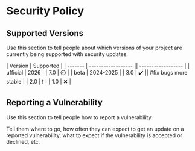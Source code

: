 # Security Policy

## Supported Versions

Use this section to tell people about which versions of your project are
currently being supported with security updates.

| Version | Supported          |
| ------- | ------------------ || ------------------ |
| ufficial  |   2026         |
|  7.0   |      ⏲️           |
| beta   |    2024-2025       |
|  3.0   |      ✔️            || #fix bugs more stable |
|  2.0   |      ❗             |
|  1.0   |      ✖             |

## Reporting a Vulnerability

Use this section to tell people how to report a vulnerability.

Tell them where to go, how often they can expect to get an update on a
reported vulnerability, what to expect if the vulnerability is accepted or
declined, etc.
